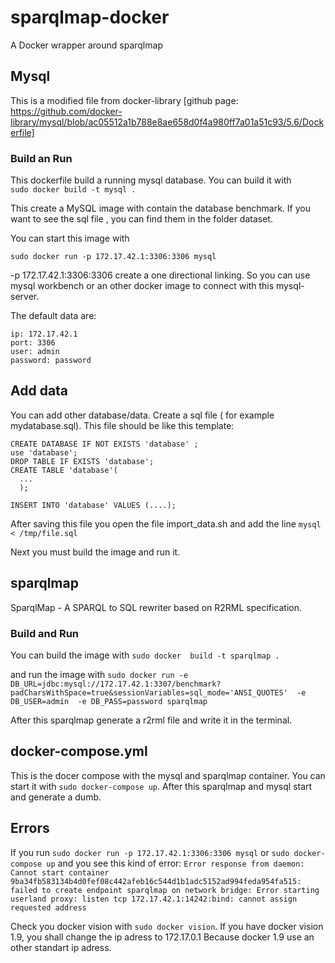# sparqlmap-docker
A Docker wrapper around sparqlmap

## Mysql

This is a modified file from docker-library [github page: https://github.com/docker-library/mysql/blob/ac05512a1b788e8ae658d0f4a980ff7a01a51c93/5.6/Dockerfile]
### Build an Run

This dockerfile build a running mysql database. You can build it with  
``sudo docker build -t mysql . ``

This create a MySQL image with contain the database benchmark. If you want to see the sql file , you can find them in the folder dataset.

You can start this image with

``sudo docker run -p 172.17.42.1:3306:3306 mysql ``

-p 172.17.42.1:3306:3306  create a one directional linking. So you can use mysql workbench or an other docker image to connect with this mysql-server.

The default data are:

    ip: 172.17.42.1
    port: 3306
    user: admin
    password: password

## Add data

You can add other database/data. Create a sql file ( for example mydatabase.sql). This file should be like this template:

    CREATE DATABASE IF NOT EXISTS 'database' ;
    use 'database';
    DROP TABLE IF EXISTS 'database';
    CREATE TABLE 'database'(
      ...
      );

    INSERT INTO 'database' VALUES (....);

After saving this file you open the file import_data.sh and add the line
    ``mysql < /tmp/file.sql``

Next you must build the image and run it.

## sparqlmap
SparqlMap - A SPARQL to SQL rewriter based on R2RML specification.



### Build and Run

You can build the image with
 ``sudo docker  build -t sparqlmap .``

 and run the image with
 ``sudo docker run -e  DB_URL=jdbc:mysql://172.17.42.1:3307/benchmark?padCharsWithSpace=true&sessionVariables=sql_mode='ANSI_QUOTES'  -e DB_USER=admin  -e DB_PASS=password sparqlmap``

 After this sparqlmap generate a r2rml file and write it in the terminal.

## docker-compose.yml

This is the docer compose with the mysql and sparqlmap container. You can start it with 
 ``sudo docker-compose up``. 
After this sparqlmap and mysql start and generate a dumb.


## Errors
If you run ``sudo docker run -p 172.17.42.1:3306:3306 mysql`` or ``sudo docker-compose up`` and you see this kind of error:
``Error response from daemon: Cannot start container 9ba34fb583134b4d0fef08c442afeb16c544d1b1adc5152ad994feda954fa515: failed to create endpoint sparqlmap on network bridge: Error starting userland proxy: listen tcp 172.17.42.1:14242:bind: cannot assign requested address``

Check you docker vision with `` sudo docker vision ``. If you have docker vision 1.9, you shall change the ip adress to 172.17.0.1 
Because docker 1.9 use an other standart ip adress.

